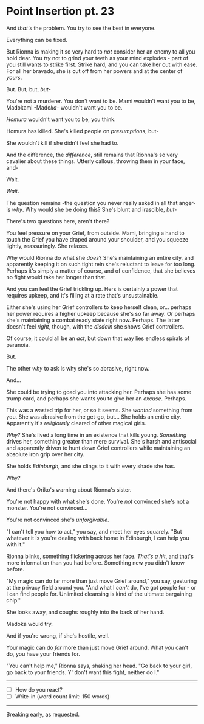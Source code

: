 # Point Insertion pt. 23

And *that's* the problem. You try to see the best in everyone.

Everything can be fixed.

But Rionna is making it so very hard to *not* consider her an enemy to all you hold dear. You *try* not to grind your teeth as your mind explodes - part of you still wants to strike first. Strike hard, and you can take her out with ease. For all her bravado, she is cut off from her powers and at the center of *yours*.

But. But, but, *but*-

You're not a murderer. You don't want to be. Mami wouldn't want you to be, Madokami -Mado*ka*- wouldn't want you to be.

*Homura* wouldn't want you to be, you think.

Homura has killed. She's killed people on *presumptions*, but-

She wouldn't kill if she didn't feel she had to.

And the difference, the *difference*, still remains that Rionna's so very cavalier about these things. Utterly callous, throwing them in your face, and-

Wait.

*Wait*.

The question remains -the question you never really asked in all that anger- is *why*. Why would she be doing this? She's blunt and irascible, *but-*

There's two questions here, aren't there?

You feel pressure on your Grief, from outside. Mami, bringing a hand to touch the Grief you have draped around your shoulder, and you squeeze lightly, reassuringly. She relaxes.

Why would Rionna do what she *does*? She's maintaining an entire city, and apparently keeping it on such tight rein she's reluctant to leave for too long. Perhaps it's simply a matter of course, and of confidence, that she believes no fight would take her longer than that.

And you can feel the Grief trickling up. Hers is certainly a power that requires upkeep, and it's filling at a rate that's unsustainable.

Either she's using her Grief controllers to keep herself clean, or... perhaps her power requires a higher upkeep because she's so far away. Or perhaps she's maintaining a combat ready state right now. Perhaps. The latter doesn't feel *right*, though, with the *disdain* she shows Grief controllers.

Of course, it could all be an *act*, but down that way lies endless spirals of paranoia.

But.

The other *why* to ask is why she's so abrasive, right now.

And...

She could be trying to goad you into attacking her. Perhaps she has some trump card, and perhaps she wants you to give her an *excuse*. Perhaps.

This was a wasted trip for her, or so it seems. She *wanted* something from you. She was abrasive from the get-go, but... She holds an entire city. Apparently it's *religiously* cleared of other magical girls.

*Why*? She's lived a long time in an existence that kills young. *Something* drives her, something greater than mere survival. She's harsh and antisocial and apparently driven to hunt down Grief controllers while maintaining an absolute iron grip over her city.

She holds *Edinburgh*, and she clings to it with every shade she has.

Why?

And there's Oriko's warning about Rionna's sister.

You're not happy with what she's done. You're *not* convinced she's not a monster. You're not convinced...

You're not convinced she's *unforgivable*.

"I can't tell you how to act," you say, and meet her eyes squarely. "But whatever it is you're dealing with back home in Edinburgh, I can help you with it."

Rionna blinks, something flickering across her face. *That's a hit*, and that's more information than you had before. Something new you didn't know before.

"My magic can do far more than just move Grief around," you say, gesturing at the privacy field around you. "And what I *can't* do, I've got people for - or I can find people for. Unlimited cleansing is kind of the ultimate bargaining chip."

She looks away, and coughs roughly into the back of her hand.

Madoka would try.

And if you're wrong, if she's hostile, well.

Your magic can do *far* more than just move Grief around. What *you* can't do, you have your friends for.

"You can't help me," Rionna says, shaking her head. "Go back to your girl, go back to your friends. Y' don't want this fight, neither do I."

---

- [ ] How do you react?
- [ ] Write-in (word count limit: 150 words)

---

Breaking early, as requested.

